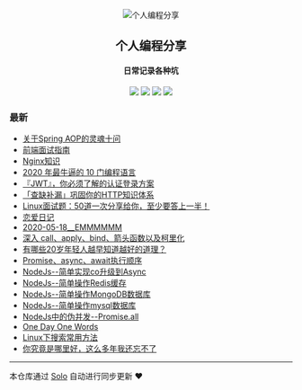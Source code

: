 <p align="center"><img alt="个人编程分享" src="https://www.xiaozao520.cn/static/logo2.ico"></p><h2 align="center">
个人编程分享
</h2>

<h4 align="center">日常记录各种坑</h4>
<p align="center"><a title="个人编程分享" target="_blank" href="https://github.com/liangzhaoliang95/solo-blog"><img src="https://img.shields.io/github/last-commit/liangzhaoliang95/solo-blog.svg?style=flat-square&color=FF9900"></a>
<a title="GitHub repo size in bytes" target="_blank" href="https://github.com/liangzhaoliang95/solo-blog"><img src="https://img.shields.io/github/repo-size/liangzhaoliang95/solo-blog.svg?style=flat-square"></a>
<a title="Solo Version" target="_blank" href="https://github.com/88250/solo/releases"><img src="https://img.shields.io/badge/solo-4.3.1-f1e05a.svg?style=flat-square&color=blueviolet"></a>
<a title="Hits" target="_blank" href="https://github.com/88250/hits"><img src="https://hits.b3log.org/liangzhaoliang95/solo-blog.svg"></a></p>

### 最新

* [关于Spring AOP的灵魂十问](http://0.0.0.0/articles/2020/09/09/1599613727655.html)
* [前端面试指南](http://0.0.0.0/articles/2020/08/28/1598607282631.html)
* [Nginx知识](http://0.0.0.0/articles/2020/08/24/1598231403151.html)
* [2020 年最牛逼的 10 门编程语言](http://0.0.0.0/articles/2020/08/21/1597973283154.html)
* [『JWT』，你必须了解的认证登录方案](http://0.0.0.0/articles/2020/08/20/1597887680480.html)
* [「查缺补漏」巩固你的HTTP知识体系](http://0.0.0.0/articles/2020/08/08/1596877693558.html)
* [Linux面试题：50道一次分享给你，至少要答上一半！](http://0.0.0.0/articles/2020/06/06/1591425862450.html)
* [恋爱日记](http://0.0.0.0/articles/2020/05/27/1590579451591.html)
* [2020-05-18__EMMMMMM](http://0.0.0.0/articles/2020/05/26/1590458696820.html)
* [深入 call、apply、bind、箭头函数以及柯里化](http://0.0.0.0/articles/2020/05/06/1588765834924.html)
* [有哪些20岁年轻人越早知道越好的道理？](http://0.0.0.0/articles/2020/03/03/1583202423637.html)
* [Promise、async、await执行顺序](http://0.0.0.0/articles/2019/12/26/1577346362517.html)
* [NodeJs--简单实现co升级到Async](http://0.0.0.0/articles/2019/12/14/1576311999409.html)
* [NodeJs--简单操作Redis缓存](http://0.0.0.0/articles/2019/12/12/1576139444563.html)
* [NodeJs--简单操作MongoDB数据库](http://0.0.0.0/articles/2019/12/12/1576123246925.html)
* [NodeJs--简单操作mysql数据库](http://0.0.0.0/articles/2019/12/12/1576123072715.html)
* [NodeJs中的伪并发--Promise.all](http://0.0.0.0/articles/2019/12/12/1576119306429.html)
* [One Day One Words](http://0.0.0.0/articles/2019/11/20/1574212816052.html)
* [Linux下搜索常用方法](http://0.0.0.0/articles/2019/11/19/1574130801050.html)
* [你究竟是哪里好，这么多年我还忘不了 ](http://0.0.0.0/articles/2019/11/14/1573697345203.html)



---

本仓库通过 [Solo](https://github.com/88250/solo) 自动进行同步更新 ❤️ 